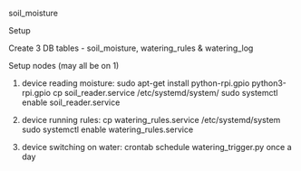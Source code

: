 soil_moisture

Setup

Create 3 DB tables - soil_moisture, watering_rules & watering_log

Setup nodes (may all be on 1)

1. device reading moisture:
sudo apt-get install python-rpi.gpio python3-rpi.gpio
cp soil_reader.service /etc/systemd/system/
sudo systemctl enable soil_reader.service

2. device running rules:
cp watering_rules.service /etc/systemd/system
sudo systemctl  enable watering_rules.service

3.  device switching on water:
crontab schedule watering_trigger.py once a day



